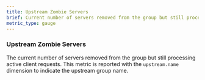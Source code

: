 ```yaml
---
title: Upstream Zombie Servers
brief: Current number of servers removed from the group but still processing active client requests
metric_type: gauge
---
```

### Upstream Zombie Servers
The current number of servers removed from the group but still processing active client requests.
This metric is reported with the `upstream.name` dimension to indicate the upstream group name.
